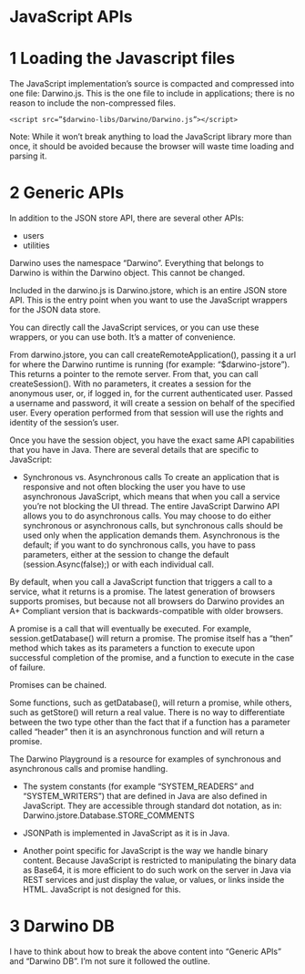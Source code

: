 JavaScript APIs
=======================
# 1	Loading the Javascript files
The JavaScript implementation’s source is compacted and compressed into one file: Darwino.js. This is the one file to include in applications; there is no reason to include the non-compressed files.
```
<script src=”$darwino-libs/Darwino/Darwino.js”></script>
```

Note: While it won’t break anything to load the JavaScript library more than once, it should be avoided because the browser will waste time loading and parsing it.


# 2	Generic APIs
In addition to the JSON store API, there are several other APIs:
-	users
-	utilities

Darwino uses the namespace “Darwino”. Everything that belongs to Darwino is within the Darwino object. This cannot be changed.

Included in the darwino.js is Darwino.jstore, which is an entire JSON store API. This is the entry point when you want to use the JavaScript wrappers for the JSON data store. 

You can directly call the JavaScript services, or you can use these wrappers, or you can use both. It’s a matter of convenience. 

From darwino.jstore, you can call createRemoteApplication(), passing it a url for where the Darwino runtime is running (for example: “$darwino-jstore”). This returns a pointer to the remote server. From that, you can call createSession(). With no parameters, it creates a session for the anonymous user, or, if logged in, for the current authenticated user. Passed a username and password, it will create a session on behalf of the specified user. Every operation performed from that session will use the rights and identity of the session’s user.

Once you have the session object, you have the exact same API capabilities that you have in Java. There are several details that are specific to JavaScript:
-	Synchronous vs. Asynchronous calls
To create an application that is responsive and not often blocking the user you have to use asynchronous JavaScript, which means that when you call a service you’re not blocking the UI thread. The entire JavaScript Darwino API allows you to do asynchronous calls. You may choose to do either synchronous or asynchronous calls, but synchronous calls should be used only when the application demands them. Asynchronous is the default; if you want to do synchronous calls, you have to pass parameters, either at the session to change the default (session.Async(false);) or with each individual call.

 By default, when you call a JavaScript function that triggers a call to a service, what it returns is a promise. The latest generation of browsers supports promises, but because not all browsers do Darwino provides an A+ Compliant version that is backwards-compatible with older browsers. 

 A promise is a call that will eventually be executed. For example, session.getDatabase() will return a promise. The promise itself has a “then” method which takes as its parameters a function to execute upon successful completion of the promise, and a function to execute in the case of failure.

 Promises can be chained.

 Some functions, such as getDatabase(), will return a promise, while others, such as getStore() will return a real value. There is no way to differentiate between the two type other than the fact that if a function has a parameter called “header” then it is an asynchronous function and will return a promise. 

 The Darwino Playground is a resource for examples of synchronous and asynchronous calls and promise handling.

-	The system constants (for example “SYSTEM_READERS” and “SYSTEM_WRITERS”) that are defined in Java are also defined in JavaScript. They are accessible through standard dot notation, as in:
Darwino.jstore.Database.STORE_COMMENTS

- JSONPath is implemented in JavaScript as it is in Java.

-	Another point specific for JavaScript is the way we handle binary content. Because JavaScript is restricted to manipulating the binary data as Base64, it is more efficient to do such work on the server in Java via REST services and just display the value, or values, or links inside the HTML. JavaScript is not designed for this.



# 3	Darwino DB 
I have to think about how to break the above content into “Generic APIs” and “Darwino DB”. I’m not sure it followed the outline.
